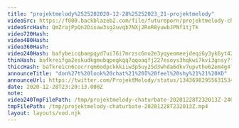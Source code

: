 ```yaml
---
title: "projektmelody%2525202020-12-28%25252023_21-projektmelody"
videoSrc: https://f000.backblazeb2.com/file/futureporn/projektmelody-chaturbate-2020-12-28.mp4
videoSrcHash: QmZrajPpQn2Dixaw3sg2uvqb7NXj2RoR8yuwbJPNf1tjTk
video720Hash: 
video480Hash: 
video360Hash: 
video240Hash: bafybeicqbaepqyd7ui76i7mrzsc6no2e3yqyeomeejdeqi6y3yk6yt42yu?filename=projektmelody-chaturbate-20201228T232013Z-240p.mp4
thinHash: bafkreifga2eskudkgmubqpegkqq7qqoaqfj227esoys3hqkwi7kvi3gnsy?filename=20201228T232013Z_thin.jpg
thiccHash: bafkreicn6cocrrqm6odpckkkiiw3p5uy25d3whda6dkv7upvthe62em4g4?filename=20201228T232013Z_thicc.jpg
announceTitle: "don%27t%20look%20chat%21%20I%20feel%20shy%21%21%20XD"
announceUrl: https://twitter.com/ProjektMelody/status/1343698295563153408
date: 2020-12-28T23:20:13.000Z
note: 
video240TmpFilePath: /tmp/projektmelody-chaturbate-20201228T232013Z-240p.mp4
tmpFilePath: /tmp/projektmelody-chaturbate-20201228T232013Z.mp4
layout: layouts/vod.njk
---
```

